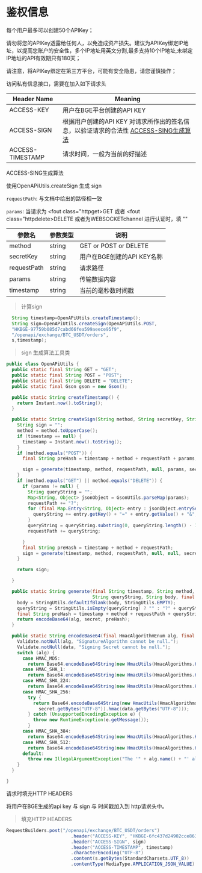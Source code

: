 # 鉴权信息

<a id="auth"></a>

每个用户最多可以创建50个APIKey；

请勿将您的APIKey透露给任何人，以免造成资产损失。建议为APIKey绑定IP地址，以提高您账户的安全性，多个IP地址用英文分割,最多支持10个IP地址,未绑定IP地址的API有效期只有180天；

请注意，将APIKey绑定在第三方平台，可能有安全隐患，请您谨慎操作；

访问私有信息接口，需要在加入如下请求头

Header Name | Meaning
---------- | -------
ACCESS-KEY | 用户在BGE平台创建的API KEY
ACCESS-SIGN | 根据用户创建的API KEY 对请求所作出的签名信息，以验证请求的合法性 [ACCESS-SING生成算法](#access-sign-gen)
ACCESS-TIMESTAMP | 请求时间，一般为当前的好描述

<a name="access-sign-gen">ACCESS-SING生成算法</a>

<aside> 
使用OpenAPiUtils.createSign 生成 sign 
</aside>

`requestPath`: 与文档中给出的路径相一致

`params`: 当请求为 <fout class="httpget>GET</font> 或者 <fout class="httpdelete>DELETE</font> 或者为WEBSOCKETchannel 进行认证时，填 ""

| 参数名|参数类型|说明| 
|----|----|----|
|method|string| GET or POST or DELETE|
|secretKey|string| 用户在BGE创建的API KEY名称|
|requestPath|string| 请求路径 |
|params|string| 传输数据内容 |
|timestamp|string| 当前的毫秒数时间戳 |

> 计算sign 

```java
  String timestamp=OpenAPiUtils.createTimestamp();
  String sign=OpenAPiUtils.createSign(OpenAPiUtils.POST,
  "HKBGE-97759b085d7cabd66fea599aeece95f9",
  "/openapi/exchange/BTC_USDT/orders",
  s,timestamp);
```

> sign 生成算法工具类

```java
public class OpenAPiUtils {
  public static final String GET = "GET";
  public static final String POST = "POST";
  public static final String DELETE = "DELETE";
  public static final Gson gson = new Gson();

  public static String createTimestamp() {
    return Instant.now().toString();
  }

  public static String createSign(String method, String secretKey, String requestPath, String params, String timestamp) {
    String sign = "";
    method = method.toUpperCase();
    if (timestamp == null) {
      timestamp = Instant.now().toString();
    }
    if (method.equals("POST")) {
      final String preHash = timestamp + method + requestPath + params;

      sign = generate(timestamp, method, requestPath, null, params, secretKey, HmacAlgorithmEnum.HMAC_SHA_256);
    }
    if (method.equals("GET") || method.equals("DELETE")) {
      if (params != null) {
        String queryString = "";
        Map<String, Object> jsonObject = GsonUtils.parseMap(params);
        requestPath += "?";
        for (final Map.Entry<String, Object> entry : jsonObject.entrySet()) {
          queryString += entry.getKey() + "=" + entry.getValue() + "&";
        }
        queryString = queryString.substring(0, queryString.length() - 1);
        requestPath += queryString;

      }
      final String preHash = timestamp + method + requestPath;
      sign = generate(timestamp, method, requestPath, null, null, secretKey, HmacAlgorithmEnum.HMAC_SHA_256);
    }

    return sign;

  }

  public static String generate(final String timestamp, String method, final String requestPath,
                                String queryString, String body, final String secret, final HmacAlgorithmEnum alg) {
    body = StringUtils.defaultIfBlank(body, StringUtils.EMPTY);
    queryString = StringUtils.isEmpty(queryString) ? "" : "?" + queryString;
    final String preHash = timestamp + method + requestPath + queryString + body;
    return encodeBase64(alg, secret, preHash);
  }

  public static String encodeBase64(final HmacAlgorithmEnum alg, final String secret, final String data) {
    Validate.notNull(alg, "SignatureAlgorithm cannot be null.");
    Validate.notNull(data, "Signing Secret cannot be null.");
    switch (alg) {
      case HMAC_MD5:
        return Base64.encodeBase64String(new HmacUtils(HmacAlgorithms.HMAC_MD5, secret).hmac(data));
      case HMAC_SHA_1:
        return Base64.encodeBase64String(new HmacUtils(HmacAlgorithms.HMAC_SHA_1, secret).hmac(data));
      case HMAC_SHA_224:
        return Base64.encodeBase64String(new HmacUtils(HmacAlgorithms.HMAC_SHA_224, secret).hmac(data));
      case HMAC_SHA_256:
        try {
          return Base64.encodeBase64String(new HmacUtils(HmacAlgorithms.HMAC_SHA_256,
            secret.getBytes("UTF-8")).hmac(data.getBytes("UTF-8")));
        } catch (UnsupportedEncodingException e) {
          throw new RuntimeException(e.getMessage());
        }
      case HMAC_SHA_384:
        return Base64.encodeBase64String(new HmacUtils(HmacAlgorithms.HMAC_SHA_384, secret).hmac(data));
      case HMAC_SHA_512:
        return Base64.encodeBase64String(new HmacUtils(HmacAlgorithms.HMAC_SHA_512, secret).hmac(data));
      default:
        throw new IllegalArgumentException("The '" + alg.name() + "' algorithm cannot be used for signing.");
    }
  }

}
```

<aside> 
请求时填充HTTP HEADERS
</aside>

将用户在BGE生成的api key 与 sign 与 时间戳加入到 http请求头中。

> 填充HTTP HEADERS

```java
RequestBuilders.post("/openapi/exchange/BTC_USDT/orders")
                        .header("ACCESS-KEY", "HKBGE-6fc437d24902cce8635806b6d79921f2")
                        .header("ACCESS-SIGN", sign)
                        .header("ACCESS-TIMESTAMP", timestamp)
                        .characterEncoding("UTF-8")
                        .content(s.getBytes(StandardCharsets.UTF_8))
                        .contentType(MediaType.APPLICATION_JSON_VALUE)
```
